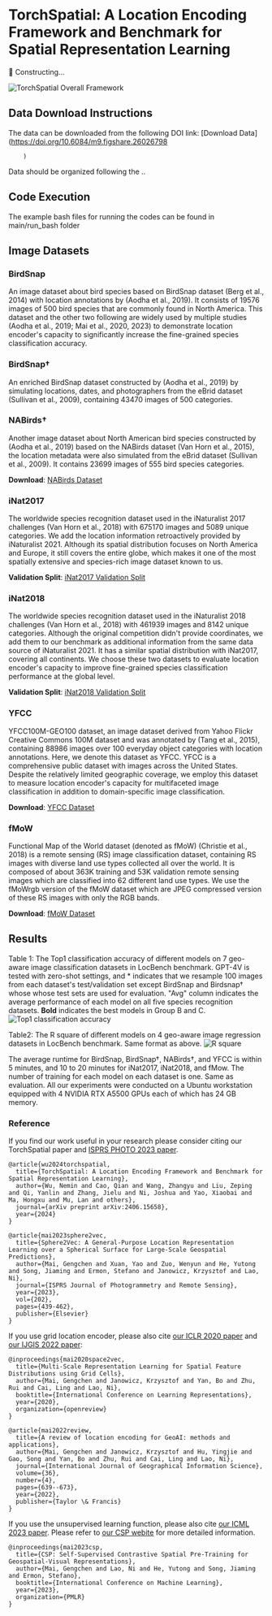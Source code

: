 # TorchSpatial: A Location Encoding Framework and Benchmark for Spatial Representation Learning
🚧 Constructing...

![TorchSpatial Overall Framework](figs/TorchSpatial_task4.jpg)






## Data Download Instructions
The data can be downloaded from the following DOI link:
[Download Data](https://doi.org/10.6084/m9.figshare.26026798
        
        
        
        )

Data should be organized following the ..

## Code Execution
The example bash files for running the codes can be found in main/run_bash folder



## Image Datasets

### BirdSnap
An image dataset about bird species based on BirdSnap dataset (Berg et al., 2014) with location annotations by (Aodha et al., 2019). It consists of 19576 images of 500 bird species that are commonly found in North America.  This dataset and the other two following are widely used by multiple studies (Aodha et al., 2019; Mai et al., 2020, 2023) to demonstrate location encoder's capacity to significantly increase the fine-grained species classification accuracy. 

### BirdSnap†
An enriched BirdSnap dataset constructed by (Aodha et al., 2019) by simulating locations, dates, and photographers from the eBrid dataset (Sullivan et al., 2009), containing 43470 images of 500 categories. 

### NABirds†
Another image dataset about North American bird species constructed by (Aodha et al., 2019) 
based on the NABirds dataset (Van Horn et al., 2015), the location metadata were also simulated from the eBrid dataset (Sullivan et al., 2009). It contains 23699 images of 555 bird species categories. 

**Download**: [NABirds Dataset](https://dl.allaboutbirds.org/nabirds)

### iNat2017
The worldwide species recognition dataset used in the iNaturalist 2017 challenges (Van Horn et al., 2018) with 675170 images and 5089 unique categories. We add the location information retroactively provided by iNaturalist 2021. Although its spatial distribution focuses on North America and Europe, it still covers the entire globe, which makes it one of the most spatially extensive and species-rich image dataset known to us.

**Validation Split**: [iNat2017 Validation Split](https://github.com/visipedia/inat_comp/blob/master/2017/README.md)

### iNat2018
The worldwide species recognition dataset used in the iNaturalist 2018 challenges (Van Horn et al., 2018) with 461939 images and 8142 unique categories. Although the original competition didn't provide coordinates, we add them to our benchmark as additional information from the same data source of iNaturalist 2021. It has a similar spatial distribution with iNat2017, covering all continents. We choose these two datasets to evaluate location encoder's capacity to improve fine-grained species classification performance at the global level.

**Validation Split**: [iNat2018 Validation Split](https://github.com/visipedia/inat_comp/tree/master/2018)

### YFCC
YFCC100M-GEO100 dataset, an image dataset derived from Yahoo Flickr Creative Commons 100M dataset and was annotated by (Tang et al., 2015), containing 88986 images over 100 everyday object categories with location annotations. Here, we denote this dataset as YFCC. YFCC is a comprehensive public dataset with images across the United States. Despite the relatively limited geographic coverage, we employ this dataset to measure location encoder's capacity for multifaceted image classification in addition to domain-specific image classification.

**Download**: [YFCC Dataset](https://github.com/visipedia/fg_geo)

### fMoW
Functional Map of the World dataset (denoted as fMoW) (Christie et al., 2018) is a remote sensing (RS) image classification dataset, containing RS images with diverse land use types collected all over the world. It is composed of about 363K training and 53K validation remote sensing images which are classified into 62 different land use types. We use the fMoWrgb version of the fMoW dataset which are JPEG compressed version of these RS images with only the RGB bands.

**Download**: [fMoW Dataset](https://github.com/fMoW/dataset)


## Results
Table 1: The Top1 classification accuracy of different models on 7 geo-aware image classification datasets in LocBench benchmark. GPT-4V is tested with zero-shot settings, and * indicates that we resample 100 images from each dataset's test/validation set except BirdSnap and Birdsnap† whose whose test sets are used for evaluation. "Avg" column indicates the average performance of each model on all five species recognition datasets. **Bold** indicates the best models in Group B and C.
![Top1 classification accuracy](figs/img_cls_eval.png)

Table2: The R square of different models on 4 geo-aware image regression datasets in LocBench benchmark. Same format as above.
![R square](figs/img_reg_eval.png)

The average runtime for BirdSnap, BirdSnap†, NABirds†, and YFCC is within 5 minutes, and 10 to 20 minutes for iNat2017, iNat2018, and fMow.
The number of training for each model on each dataset is one. Same as evaluation.
All our experiments were conducted on a Ubuntu workstation equipped with 4 NVIDIA RTX A5500 GPUs each of which has 24 GB memory. 



### Reference
If you find our work useful in your research please consider citing our TorchSpatial paper and [ISPRS PHOTO 2023 paper](https://www.researchgate.net/publication/371964548_Sphere2Vec_A_General-Purpose_Location_Representation_Learning_over_a_Spherical_Surface_for_Large-Scale_Geospatial_Predictions).  
```
@article{wu2024torchspatial,
  title={TorchSpatial: A Location Encoding Framework and Benchmark for Spatial Representation Learning},
  author={Wu, Nemin and Cao, Qian and Wang, Zhangyu and Liu, Zeping and Qi, Yanlin and Zhang, Jielu and Ni, Joshua and Yao, Xiaobai and Ma, Hongxu and Mu, Lan and others},
  journal={arXiv preprint arXiv:2406.15658},
  year={2024}
}

@article{mai2023sphere2vec,
  title={Sphere2Vec: A General-Purpose Location Representation Learning over a Spherical Surface for Large-Scale Geospatial Predictions},
  author={Mai, Gengchen and Xuan, Yao and Zuo, Wenyun and He, Yutong and Song, Jiaming and Ermon, Stefano and Janowicz, Krzysztof and Lao, Ni},
  journal={ISPRS Journal of Photogrammetry and Remote Sensing},
  year={2023},
  vol={202},
  pages={439-462},
  publisher={Elsevier}
}
```
If you use grid location encoder, please also cite [our ICLR 2020 paper](https://openreview.net/forum?id=rJljdh4KDH) and [our IJGIS 2022 paper](https://www.tandfonline.com/doi/full/10.1080/13658816.2021.2004602):
```
@inproceedings{mai2020space2vec,
  title={Multi-Scale Representation Learning for Spatial Feature Distributions using Grid Cells},
  author={Mai, Gengchen and Janowicz, Krzysztof and Yan, Bo and Zhu, Rui and Cai, Ling and Lao, Ni},
  booktitle={International Conference on Learning Representations},
  year={2020},
  organization={openreview}
}

@article{mai2022review,
  title={A review of location encoding for GeoAI: methods and applications},
  author={Mai, Gengchen and Janowicz, Krzysztof and Hu, Yingjie and Gao, Song and Yan, Bo and Zhu, Rui and Cai, Ling and Lao, Ni},
  journal={International Journal of Geographical Information Science},
  volume={36},
  number={4},
  pages={639--673},
  year={2022},
  publisher={Taylor \& Francis}
}
```
If you use the unsupervised learning function, please also cite [our ICML 2023 paper](https://gengchenmai.github.io/csp-website/). Please refer to [our CSP webite](https://gengchenmai.github.io/csp-website/) for more detailed information.  
```
@inproceedings{mai2023csp,
  title={CSP: Self-Supervised Contrastive Spatial Pre-Training for Geospatial-Visual Representations},
  author={Mai, Gengchen and Lao, Ni and He, Yutong and Song, Jiaming and Ermon, Stefano},
  booktitle={International Conference on Machine Learning},
  year={2023},
  organization={PMLR}
}
```
